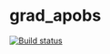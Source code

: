# grad_apobs
<a href="https://travis-ci.org/gruppe-adler/grad_apobs">
        <img src="https://travis-ci.org/gruppe-adler/grad_apobs.svg?branch=master" alt="Build status">
    </a>
